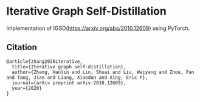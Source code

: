 # Iterative Graph Self-Distillation
Implementation of IGSD(https://arxiv.org/abs/2010.12609) using PyTorch.
## Citation
```
@article{zhang2020iterative,
  title={Iterative graph self-distillation},
  author={Zhang, Hanlin and Lin, Shuai and Liu, Weiyang and Zhou, Pan and Tang, Jian and Liang, Xiaodan and Xing, Eric P},
  journal={arXiv preprint arXiv:2010.12609},
  year={2020}
}
```
